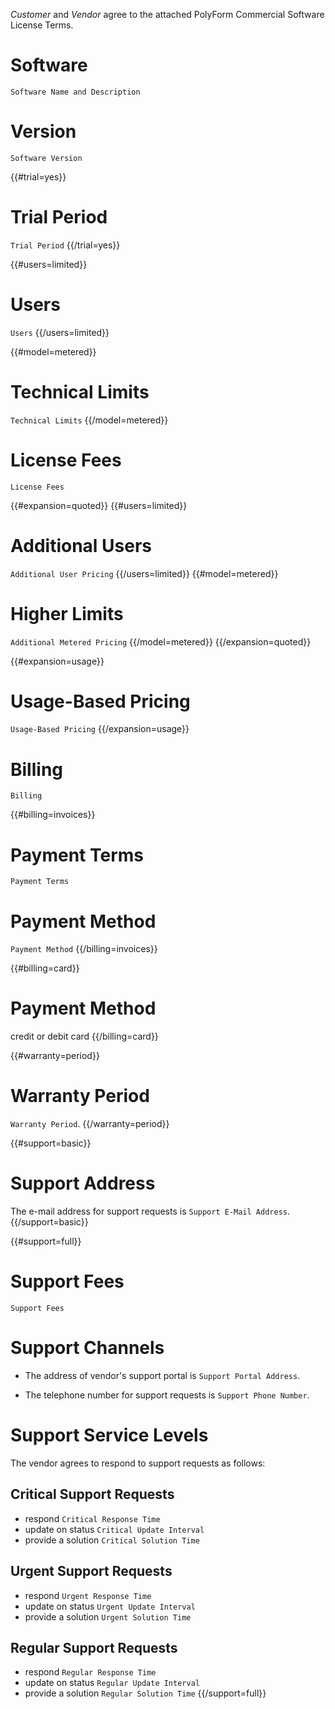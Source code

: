 _Customer_ and _Vendor_ agree to the attached PolyForm Commercial Software License Terms.

# Software

`Software Name and Description`

# Version

`Software Version`

{{#trial=yes}}
# Trial Period

`Trial Period`
{{/trial=yes}}

{{#users=limited}}
# Users

`Users`
{{/users=limited}}

{{#model=metered}}
# Technical Limits

`Technical Limits`
{{/model=metered}}

# License Fees

`License Fees`

{{#expansion=quoted}}
{{#users=limited}}
# Additional Users

`Additional User Pricing`
{{/users=limited}}
{{#model=metered}}
# Higher Limits

`Additional Metered Pricing`
{{/model=metered}}
{{/expansion=quoted}}

{{#expansion=usage}}
# Usage-Based Pricing

`Usage-Based Pricing`
{{/expansion=usage}}

# Billing

`Billing`

{{#billing=invoices}}
# Payment Terms

`Payment Terms`

# Payment Method

`Payment Method`
{{/billing=invoices}}

{{#billing=card}}
# Payment Method

credit or debit card
{{/billing=card}}

{{#warranty=period}}
# Warranty Period

`Warranty Period`.
{{/warranty=period}}

{{#support=basic}}
# Support Address

The e-mail address for support requests is `Support E-Mail Address`.
{{/support=basic}}

{{#support=full}}
# Support Fees

`Support Fees`

# Support Channels

- The address of vendor's support portal is `Support Portal Address`.

- The telephone number for support requests is `Support Phone Number`.

# Support Service Levels

The vendor agrees to respond to support requests as follows:

##  Critical Support Requests

- respond `Critical Response Time`
- update on status `Critical Update Interval`
- provide a solution `Critical Solution Time`

## Urgent Support Requests
- respond `Urgent Response Time`
- update on status `Urgent Update Interval`
- provide a solution `Urgent Solution Time`

## Regular Support Requests
- respond `Regular Response Time`
- update on status `Regular Update Interval`
- provide a solution `Regular Solution Time`
{{/support=full}}
